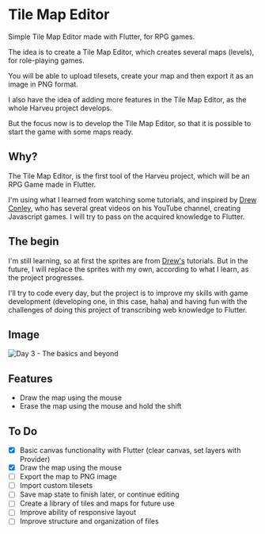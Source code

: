 # Tile Map Editor

Simple Tile Map Editor made with Flutter, for RPG games.

The idea is to create a Tile Map Editor, which creates several maps (levels), for role-playing games.

You will be able to upload tilesets, create your map and then export it as an image in PNG format.

I also have the idea of adding more features in the Tile Map Editor, as the whole Harveu project develops.

But the focus now is to develop the Tile Map Editor, so that it is possible to start the game with some maps ready.

## Why?

The Tile Map Editor, is the first tool of the Harveu project, which will be an RPG Game made in Flutter.

I'm using what I learned from watching some tutorials, and inspired by [Drew Conley](https://www.youtube.com/c/DrewConley), who has several great videos on his YouTube channel, creating Javascript games. I will try to pass on the acquired knowledge to Flutter.

## The begin

I'm still learning, so at first the sprites are from [Drew's](https://www.youtube.com/c/DrewConley) tutorials. But in the future, I will replace the sprites with my own, according to what I learn, as the project progresses.

I'll try to code every day, but the project is to improve my skills with game development (developing one, in this case, haha) and having fun with the challenges of doing this project of transcribing web knowledge to Flutter.

## Image

![Day 3 - The basics and beyond](https://user-images.githubusercontent.com/5226773/202038226-a69369a2-7f5c-4d1b-9591-756ec4af176d.png)

## Features
* Draw the map using the mouse
* Erase the map using the mouse and hold the shift

## To Do

- [x] Basic canvas functionality with Flutter (clear canvas, set layers with Provider)
- [x] Draw the map using the mouse
- [ ] Export the map to PNG image
- [ ] Import custom tilesets
- [ ] Save map state to finish later, or continue editing
- [ ] Create a library of tiles and maps for future use
- [ ] Improve ability of responsive layout
- [ ] Improve structure and organization of files
